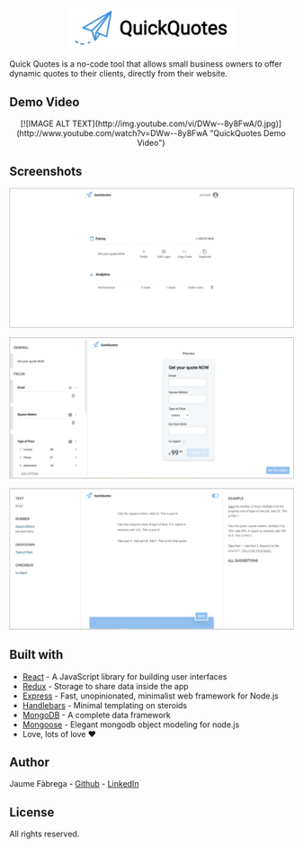 <p align="center">
  <img src="readme-images/logo-readme.PNG" style="max-width:300px"/>
</p>



Quick Quotes is a no-code tool that allows small business owners to offer dynamic quotes to their clients, directly from their website.




## Demo Video

<p align="center">
  [![IMAGE ALT TEXT](http://img.youtube.com/vi/DWw--8y8FwA/0.jpg)](http://www.youtube.com/watch?v=DWw--8y8FwA "QuickQuotes Demo Video")
</p>



## Screenshots

<p align="center">
  <img src="readme-images/readme-screenshot-0.PNG" style="border:1px solid silver"/>
</p>


<p align="center">
  <img src="readme-images/readme-screenshot-1.PNG" style="border:1px solid silver"/>
</p>


<p align="center">
  <img src="readme-images/readme-screenshot-2.PNG" style="border:1px solid silver"/>
</p>



## Built with

* [React](https://reactjs.org/) - A JavaScript library for building user interfaces
* [Redux](https://redux.js.org) - Storage to share data inside the app
* [Express](https://expressjs.com/) - Fast, unopinionated, minimalist web framework for Node.js
* [Handlebars](https://handlebarsjs.com/) - Minimal templating on steroids
* [MongoDB](https://www.mongodb.com/3) - A complete data framework
* [Mongoose](https://mongoosejs.com/) - Elegant mongodb object modeling for node.js
* Love, lots of love ♥



## Author

Jaume Fàbrega - [Github](https://github.com/jaumefabrega) - [LinkedIn](https://www.linkedin.com/in/jaumefabrega/)


## License

All rights reserved.